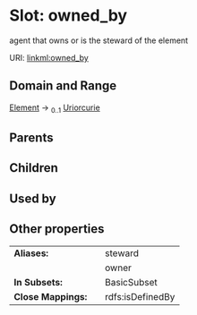 
# Slot: owned_by


agent that owns or is the steward of the element

URI: [linkml:owned_by](https://w3id.org/linkml/owned_by)


## Domain and Range

[Element](Element.md) &#8594;  <sub>0..1</sub> [Uriorcurie](Uriorcurie.md)

## Parents


## Children


## Used by


## Other properties

|  |  |  |
| --- | --- | --- |
| **Aliases:** | | steward |
|  | | owner |
| **In Subsets:** | | BasicSubset |
| **Close Mappings:** | | rdfs:isDefinedBy |

